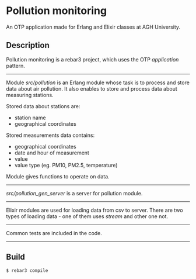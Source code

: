 Pollution monitoring
=====

An OTP application made for Erlang and Elixir classes at AGH University.  

Description
----  

Pollution monitoring is a rebar3 project, which uses the OTP *application* pattern.

----
Module *src/pollution* is an Erlang module whose task is to process and store data about air pollution. It also enables to store and process data about measuring stations.  

Stored data about stations are:  
* station name
* geographical coordinates

Stored measurements data contains:  
* geographical coordinates
* date and hour of measurement
* value
* value type (eg. PM10, PM2.5, temperature)

Module gives functions to operate on data.

----
*src/pollution_gen_server* is a server for pollution module. 

----
Elixir modules are used for loading data from csv to server. There are two types of loading data - one of them uses *stream* and other one not.

----
Common tests are included in the code.

----

Build
-----

    $ rebar3 compile
